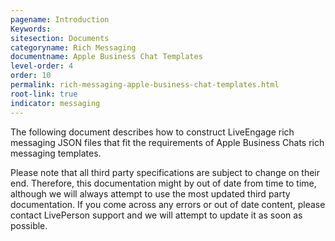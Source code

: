 ```yaml
---
pagename: Introduction
Keywords:
sitesection: Documents
categoryname: Rich Messaging
documentname: Apple Business Chat Templates
level-order: 4
order: 10
permalink: rich-messaging-apple-business-chat-templates.html
root-link: true
indicator: messaging
---
```


The following document describes how to construct LiveEngage rich messaging JSON files that fit the requirements of Apple Business Chats rich messaging templates.

Please note that all third party specifications are subject to change on their end. Therefore, this documentation might by out of date from time to time, although we will always attempt to use the most updated third party documentation. If you come across any errors or out of date content, please contact LivePerson support and we will attempt to update it as soon as possible.
